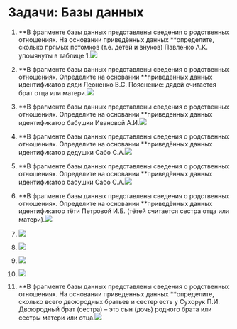 # Задачи: Базы данных

1. **В фрагменте базы данных представлены сведения о родственных отношениях. На основании приведённых данных **определите, сколько прямых потомков \(т.е. детей и внуков\) Павленко А.К. упомянуты в таблице 1.![](http://kpolyakov.spb.ru/cms/images/4.gif)

2. **В фрагменте базы данных представлены сведения о родственных отношениях. Определите на основании **приведенных данных идентификатор дяди Леоненко В.С. Пояснение: дядей считается брат отца или матери.![](http://kpolyakov.spb.ru/cms/images/93.gif)

3. **В фрагменте базы данных представлены сведения о родственных отношениях. Определите на основании **приведенных данных идентификатор бабушки Ивановой А.И.![](http://kpolyakov.spb.ru/cms/images/94.gif)

4. **В фрагменте базы данных представлены сведения о родственных отношениях. Определите на основании **приведённых данных идентификатор дедушки Сабо С.А.![](http://kpolyakov.spb.ru/cms/images/95.gif)

5. **В фрагменте базы данных представлены сведения о родственных отношениях. Определите на основании **приведённых данных идентификатор бабушки Сабо С.А.![](http://kpolyakov.spb.ru/cms/images/95.gif)

6. **В фрагменте базы данных представлены сведения о родственных отношениях. Определите на основании **приведённых данных идентификатор тёти Петровой И.Б. \(тётей считается сестра отца или матери\).![](http://kpolyakov.spb.ru/cms/images/97.gif)

7. ![](http://kpolyakov.spb.ru/cms/images/97.gif)

8. ![](http://kpolyakov.spb.ru/cms/images/97.gif)

9. ![](http://kpolyakov.spb.ru/cms/images/97.gif)

10. ![](http://kpolyakov.spb.ru/cms/images/97.gif)

11. **В фрагменте базы данных представлены сведения о родственных отношениях. На основании приведенных данных **определите, сколько всего двоюродных братьев и сестер есть у Сухорук П.И. Двоюродный брат \(сестра\) – это сын \(дочь\) родного брата или сестры матери или отца.![](http://kpolyakov.spb.ru/cms/images/99.gif)



